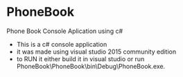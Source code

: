 # PhoneBook
Phone Book Console Aplication using c#

- This is a c# console application
- it was made using visual studio 2015 community edition
- to RUN it either build it in visual studio or run
     PhoneBook\PhoneBook\bin\Debug\PhoneBook.exe.
